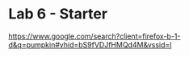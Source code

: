 # Lab 6 - Starter
https://www.google.com/search?client=firefox-b-1-d&q=pumpkin#vhid=bS9fVDJfHMQd4M&vssid=l
